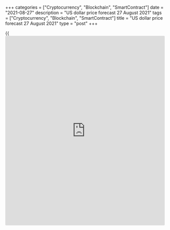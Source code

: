 +++
categories = ["Cryptocurrency", "Blockchain", "SmartContract"]
date = "2021-08-27"
description = "US dollar price forecast 27 August 2021"
tags = ["Cryptocurrency", "Blockchain", "SmartContract"]
title = "US dollar price forecast 27 August 2021"
type = "post"
+++

{{<iframe id="large-banner" src="https://www.bounty.group/#slide=21.0" width="100%" height="600" scrolling="no" style="border: 0px solid rgb(216, 221, 230); border-radius: 3px;">}}

2021-08-27

2021-08-27

Cowardice does not suit Dollar. Forecast as of 27.08.2021Dmitri
Demidenko

I don’t think the Fed will follow the example of the Reserve Bank of New
Zealand, which canceled the cash rate hike due to the Delta. The US
economy has adapted to COVID-19, is it worth changing the plans because
of the pandemic? Let us discuss the Forex outlook and make up a
[EURUSD][1] trading plan.

## Weekly US dollar fundamental forecast

Monetary [policy](https://www.fintechee.com/policy/) is not a one-man show. Even if Jerome Powell in Jackson
Hole starts to panic about the Delta, which I highly doubt, it is not
certain that the rest of the FOMC will be doves. Ahead of an important
meeting of bankers, the Fed’s officials unanimously said that their
business [contact](https://www.playgroundfx.com/contact/)s claim that the new strain of COVID-19 has little
impact on business. If so, is it worth giving up the Fed’s plans because
of the pandemic?

According to the President of the Federal Reserve Bank of St. Louis
James Bullard, at the moment the US economy does not need asset
purchases from the central bank. The Fed is doing more harm than help by
continuing to buy mortgage bonds, fueling the housing market bubble. The
President of the Federal Reserve Bank of Kansas City Esther George noted
that the economy is experiencing the current surge of COVID-19 as well
as the previous ones, the pandemic has an insignificant impact on
business. Furthermore, strong inflation and the labor market recovery
suggest the QE should be scaled back. It is better if this process
starts sooner than later.

Even Dallas Fed President Robert Kaplan, who dropped the US dollar by
commenting on the Delta's relation with monetary [policy](https://www.fintechee.com/policy/), seems to be
hawkish. Kaplan says the federal funds rate could be raised next year.

The Fed’s hawkish tone encouraged the derivatives market to raise the
chance of the first interest rate hike in December 2022 from 66% to 69%,
in November - from 47% to 49%.

### Probability of Fed’s rate hike in December 2022

 _Source: CME Group._

While the Fed is willing to start normalizing its monetary [policy](https://www.fintechee.com/policy/), there
is a dispute among the ECB governors. Judging by the minutes of the July
meeting of the Governing Council, the ECB officials are focused on the
strategy of tolerance for inflation, which allows exceeding the 2%
inflation target. The comment that the asset purchase will be completed
shortly before the regulator hikes rates irritated the hawks. The ECB
hawks suggest such wording implies a long-term process of implementing
the asset purchase program, which would be harmful to the economy.

Therefore, the Fed is about to start tightening its monetary [policy](https://www.fintechee.com/policy/),
while the ECB doesn’t even discuss such a possibility. Divergence in the
monetary policies will continue setting back the [EURUSD][1] bulls.
Furthermore, the US economy should be outperforming the euro-area one,
which is evident from the willingness of Congress to approve of the new
stimulus package for $4.5 trillion offered by Joe Biden.

### Weekly[ EURUSD][1] trading plan

Markets do not expect any surprises from Jerome Powell. The consensus
forecast suggests the Fed Chair will announce the tapering of the QE in
November and start the actual process in December or January. The Delta
will hardly make the Fed cancel its plans. The Reserve Bank of New
Zealand seems to be in trouble acting like a coward concerning the cash
rate. I don’t think the Fed President, whose term expires in February,
will make the same mistake. Therefore, it is still relevant to sell the
[EURUSD][1] on the rebound from the resistance zone of 1.18-1.1815 or
the breakout of the support at 1.1725.



## Price chart of EURUSD in real time mode

The content of this article reflects the author’s opinion and does not
necessarily reflect the official position of LiteForex. The material
published on this page is provided for informational purposes only and
should not be considered as the provision of investment advice for the
purposes of Directive 2004/39/EC.

Rate this article:

{{value}}

( {{count}} {{title}} )

   1. my.liteforex.com/trading/chart?symbol=EURUSD&returnUrl=true